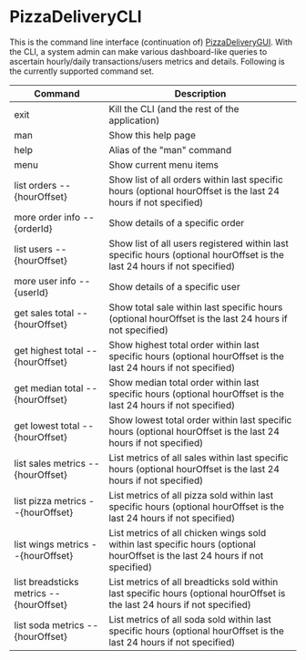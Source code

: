 # PizzaDeliveryCLI

This is the command line interface (continuation of) [PizzaDeliveryGUI](https://github.com/laekettavong/PizzaDeliveryGUI). With the CLI, a system admin can make various dashboard-like queries to ascertain hourly/daily transactions/users metrics and details. Following is the currently supported command set.


| Command                                 	| Description                                                                                                                   	|
|-----------------------------------------	|-------------------------------------------------------------------------------------------------------------------------------	|
| exit                                    	| Kill the CLI (and the rest of the application)                                                                                	|
| man                                     	| Show this help page                                                                                                           	|
| help                                    	| Alias of the "man" command                                                                                                    	|
| menu                                    	| Show current menu items                                                                                                       	|
| list orders --{hourOffset}              	| Show list of all orders within last specific hours (optional hourOffset is the last 24 hours if not specified)                	|
| more order info --{orderId}             	| Show details of a specific order                                                                                              	|
| list users --{hourOffset}               	| Show list of all users registered within last specific hours (optional hourOffset is the last 24 hours if not specified)      	|
| more user info --{userId}               	| Show details of a specific user                                                                                               	|
| get sales total --{hourOffset}          	| Show total sale within last specific hours (optional hourOffset is the last 24 hours if not specified)                        	|
| get highest total --{hourOffset}        	| Show highest total order within last specific hours (optional hourOffset is the last 24 hours if not specified)               	|
| get median total --{hourOffset}         	| Show median total order within last specific hours (optional hourOffset is the last 24 hours if not specified)                	|
| get lowest total --{hourOffset}         	| Show lowest total order within last specific hours (optional hourOffset is the last 24 hours if not specified)                	|
| list sales metrics --{hourOffset}       	| List metrics of all sales within last specific hours (optional hourOffset is the last 24 hours if not specified)              	|
| list pizza metrics --{hourOffset}       	| List metrics of all pizza sold within last specific hours (optional hourOffset is the last 24 hours if not specified)         	|
| list wings metrics --{hourOffset}       	| List metrics of all chicken wings sold within last specific hours (optional hourOffset is the last 24 hours if not specified) 	|
| list breadsticks metrics --{hourOffset} 	| List metrics of all breadticks sold within last specific hours (optional hourOffset is the last 24 hours if not specified)    	|
| list soda metrics --{hourOffset}        	| List metrics of all soda sold within last specific hours (optional hourOffset is the last 24 hours if not specified)          	|